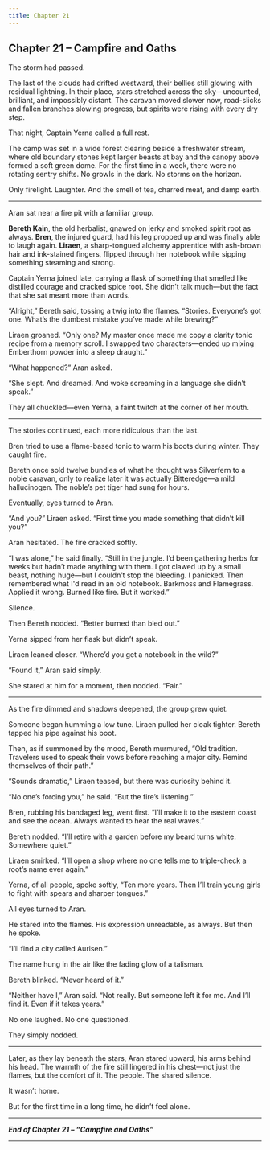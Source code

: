 ```yaml
---
title: Chapter 21
---
```




## **Chapter 21 – Campfire and Oaths**

The storm had passed.

The last of the clouds had drifted westward, their bellies still glowing with residual lightning. In their place, stars stretched across the sky—uncounted, brilliant, and impossibly distant. The caravan moved slower now, road-slicks and fallen branches slowing progress, but spirits were rising with every dry step.

That night, Captain Yerna called a full rest.

The camp was set in a wide forest clearing beside a freshwater stream, where old boundary stones kept larger beasts at bay and the canopy above formed a soft green dome. For the first time in a week, there were no rotating sentry shifts. No growls in the dark. No storms on the horizon.

Only firelight. Laughter. And the smell of tea, charred meat, and damp earth.

---

Aran sat near a fire pit with a familiar group.

**Bereth Kain**, the old herbalist, gnawed on jerky and smoked spirit root as always. **Bren**, the injured guard, had his leg propped up and was finally able to laugh again. **Liraen**, a sharp-tongued alchemy apprentice with ash-brown hair and ink-stained fingers, flipped through her notebook while sipping something steaming and strong.

Captain Yerna joined late, carrying a flask of something that smelled like distilled courage and cracked spice root. She didn’t talk much—but the fact that she sat meant more than words.

“Alright,” Bereth said, tossing a twig into the flames. “Stories. Everyone’s got one. What’s the dumbest mistake you’ve made while brewing?”

Liraen groaned. “Only one? My master once made me copy a clarity tonic recipe from a memory scroll. I swapped two characters—ended up mixing Emberthorn powder into a sleep draught.”

“What happened?” Aran asked.

“She slept. And dreamed. And woke screaming in a language she didn’t speak.”

They all chuckled—even Yerna, a faint twitch at the corner of her mouth.

---

The stories continued, each more ridiculous than the last.

Bren tried to use a flame-based tonic to warm his boots during winter. They caught fire.

Bereth once sold twelve bundles of what he thought was Silverfern to a noble caravan, only to realize later it was actually Bitteredge—a mild hallucinogen. The noble’s pet tiger had sung for hours.

Eventually, eyes turned to Aran.

“And you?” Liraen asked. “First time you made something that didn’t kill you?”

Aran hesitated. The fire cracked softly.

“I was alone,” he said finally. “Still in the jungle. I’d been gathering herbs for weeks but hadn’t made anything with them. I got clawed up by a small beast, nothing huge—but I couldn’t stop the bleeding. I panicked. Then remembered what I'd read in an old notebook. Barkmoss and Flamegrass. Applied it wrong. Burned like fire. But it worked.”

Silence.

Then Bereth nodded. “Better burned than bled out.”

Yerna sipped from her flask but didn’t speak.

Liraen leaned closer. “Where’d you get a notebook in the wild?”

“Found it,” Aran said simply.

She stared at him for a moment, then nodded. “Fair.”

---

As the fire dimmed and shadows deepened, the group grew quiet.

Someone began humming a low tune. Liraen pulled her cloak tighter. Bereth tapped his pipe against his boot.

Then, as if summoned by the mood, Bereth murmured, “Old tradition. Travelers used to speak their vows before reaching a major city. Remind themselves of their path.”

“Sounds dramatic,” Liraen teased, but there was curiosity behind it.

“No one’s forcing you,” he said. “But the fire’s listening.”

Bren, rubbing his bandaged leg, went first. “I’ll make it to the eastern coast and see the ocean. Always wanted to hear the real waves.”

Bereth nodded. “I’ll retire with a garden before my beard turns white. Somewhere quiet.”

Liraen smirked. “I’ll open a shop where no one tells me to triple-check a root’s name ever again.”

Yerna, of all people, spoke softly, “Ten more years. Then I’ll train young girls to fight with spears and sharper tongues.”

All eyes turned to Aran.

He stared into the flames. His expression unreadable, as always. But then he spoke.

“I’ll find a city called Aurisen.”

The name hung in the air like the fading glow of a talisman.

Bereth blinked. “Never heard of it.”

“Neither have I,” Aran said. “Not really. But someone left it for me. And I’ll find it. Even if it takes years.”

No one laughed. No one questioned.

They simply nodded.

---

Later, as they lay beneath the stars, Aran stared upward, his arms behind his head. The warmth of the fire still lingered in his chest—not just the flames, but the comfort of it. The people. The shared silence.

It wasn’t home.

But for the first time in a long time, he didn’t feel alone.

---

***End of Chapter 21 – “Campfire and Oaths”***

---
